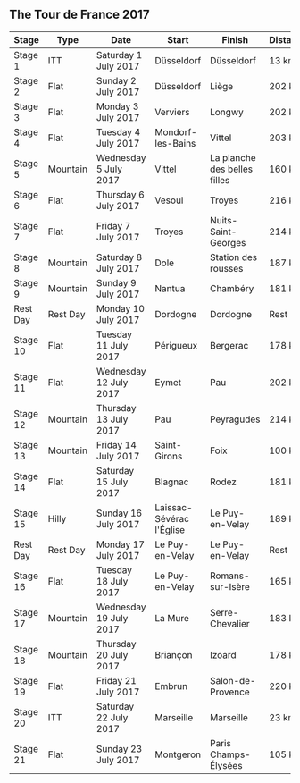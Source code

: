 ## The Tour de France 2017
| Stage | Type | Date | Start | Finish | Distance |
| --- | --- | --- | --- | --- | --- |
| Stage 1 | ITT | Saturday 1 July 2017 | Düsseldorf | Düsseldorf | 13 km |
| Stage 2 | Flat | Sunday 2 July 2017 | Düsseldorf | Liège | 202 km |
| Stage 3 | Flat | Monday 3 July 2017 | Verviers | Longwy | 202 km |
| Stage 4 | Flat | Tuesday 4 July 2017 | Mondorf-les-Bains | Vittel | 203 km |
| Stage 5 | Mountain | Wednesday 5 July 2017 | Vittel | La planche des belles filles | 160 km |
| Stage 6 | Flat | Thursday 6 July 2017 | Vesoul | Troyes | 216 km |
| Stage 7 | Flat | Friday 7 July 2017 | Troyes | Nuits-Saint-Georges | 214 km |
| Stage 8 | Mountain | Saturday 8 July 2017 | Dole | Station des rousses | 187 km |
| Stage 9 | Mountain | Sunday 9 July 2017 | Nantua | Chambéry | 181 km |
| Rest Day | Rest Day | Monday 10 July 2017 | Dordogne | Dordogne | Rest Day |
| Stage 10 | Flat | Tuesday 11 July 2017 | Périgueux | Bergerac | 178 km |
| Stage 11 | Flat | Wednesday 12 July 2017 | Eymet | Pau | 202 km |
| Stage 12 | Mountain | Thursday 13 July 2017 | Pau | Peyragudes | 214 km |
| Stage 13 | Mountain | Friday 14 July 2017 | Saint-Girons | Foix | 100 km |
| Stage 14 | Flat | Saturday 15 July 2017 | Blagnac | Rodez | 181 km |
| Stage 15 | Hilly | Sunday 16 July 2017 | Laissac-Sévérac l'Église | Le Puy-en-Velay | 189 km |
| Rest Day | Rest Day | Monday 17 July 2017 | Le Puy-en-Velay | Le Puy-en-Velay | Rest Day |
| Stage 16 | Flat | Tuesday 18 July 2017 | Le Puy-en-Velay | Romans-sur-Isère | 165 km |
| Stage 17 | Mountain | Wednesday 19 July 2017 | La Mure | Serre-Chevalier | 183 km |
| Stage 18 | Mountain | Thursday 20 July 2017 | Briançon | Izoard | 178 km |
| Stage 19 | Flat | Friday 21 July 2017 | Embrun | Salon-de-Provence | 220 km |
| Stage 20 | ITT | Saturday 22 July 2017 | Marseille | Marseille | 23 km |
| Stage 21 | Flat | Sunday 23 July 2017 | Montgeron | Paris Champs-Élysées | 105 km |


